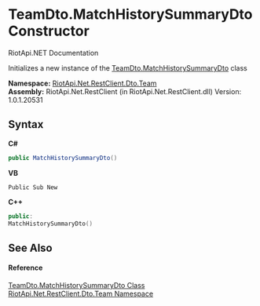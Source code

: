 # TeamDto.MatchHistorySummaryDto Constructor 
RiotApi.NET Documentation 

Initializes a new instance of the <a href="9941b17b-134f-ba0e-3cd3-b3132e8abb35">TeamDto.MatchHistorySummaryDto</a> class

**Namespace:**&nbsp;<a href="744a30f7-23c0-2c94-a458-a0b4d260bb19">RiotApi.Net.RestClient.Dto.Team</a><br />**Assembly:**&nbsp;RiotApi.Net.RestClient (in RiotApi.Net.RestClient.dll) Version: 1.0.1.20531

## Syntax

**C#**<br />
``` C#
public MatchHistorySummaryDto()
```

**VB**<br />
``` VB
Public Sub New
```

**C++**<br />
``` C++
public:
MatchHistorySummaryDto()
```


## See Also


#### Reference
<a href="9941b17b-134f-ba0e-3cd3-b3132e8abb35">TeamDto.MatchHistorySummaryDto Class</a><br /><a href="744a30f7-23c0-2c94-a458-a0b4d260bb19">RiotApi.Net.RestClient.Dto.Team Namespace</a><br />
